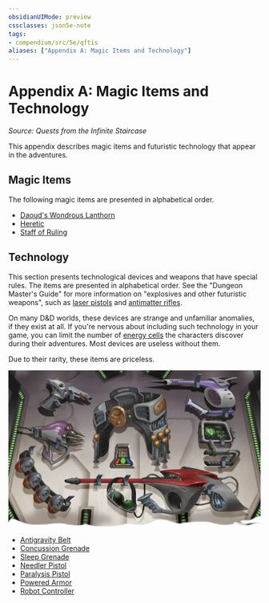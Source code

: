 ```yaml
---
obsidianUIMode: preview
cssclasses: json5e-note
tags:
- compendium/src/5e/qftis
aliases: ["Appendix A: Magic Items and Technology"]
---
```

# Appendix A: Magic Items and Technology
*Source: Quests from the Infinite Staircase* 

This appendix describes magic items and futuristic technology that appear in the adventures.

## Magic Items

The following magic items are presented in alphabetical order.

- [Daoud's Wondrous Lanthorn](Mechanics/items/daouds-wondrous-lanthorn-qftis.md)  
- [Heretic](Mechanics/items/heretic-qftis.md)  
- [Staff of Ruling](Mechanics/items/staff-of-ruling-qftis.md)  

## Technology

This section presents technological devices and weapons that have special rules. The items are presented in alphabetical order. See the "Dungeon Master's Guide" for more information on "explosives and other futuristic weapons", such as [laser pistols](Mechanics/items/laser-pistol.md) and [antimatter rifles](Mechanics/items/antimatter-rifle.md).

On many D&D worlds, these devices are strange and unfamiliar anomalies, if they exist at all. If you're nervous about including such technology in your game, you can limit the number of [energy cells](Mechanics/items/energy-cell.md) the characters discover during their adventures. Most devices are useless without them.

Due to their rarity, these items are priceless.

![Left (Top to Bottom): Need...](https://raw.githubusercontent.com/5etools-mirror-3/5etools-img/main/adventure/QftIS/134-08-003.technology.webp#center "Left (Top to Bottom): Needler Pistol, Paralysis Pistol, Bandolier of Grenades. Middle: Antigravity Belt. Right (Top to Bottom): Laser Pistol, Robot Controller, Laser Rifle")

- [Antigravity Belt](Mechanics/items/antigravity-belt-qftis.md)  
- [Concussion Grenade](Mechanics/items/concussion-grenade-qftis.md)  
- [Sleep Grenade](Mechanics/items/sleep-grenade-qftis.md)  
- [Needler Pistol](Mechanics/items/needler-pistol-qftis.md)  
- [Paralysis Pistol](Mechanics/items/paralysis-pistol-qftis.md)  
- [Powered Armor](Mechanics/items/powered-armor-qftis.md)  
- [Robot Controller](Mechanics/items/robot-controller-qftis.md)